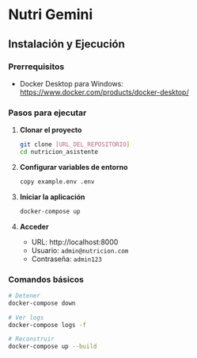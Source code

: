 # Nutri Gemini

## Instalación y Ejecución

### Prerrequisitos
- Docker Desktop para Windows: https://www.docker.com/products/docker-desktop/

### Pasos para ejecutar

1. **Clonar el proyecto**
   ```bash
   git clone [URL_DEL_REPOSITORIO]
   cd nutricion_asistente
   ```

2. **Configurar variables de entorno**
   ```bash
   copy example.env .env
   ```

3. **Iniciar la aplicación**
   ```bash
   docker-compose up
   ```

4. **Acceder**
   - URL: http://localhost:8000
   - Usuario: `admin@nutricion.com`
   - Contraseña: `admin123`

### Comandos básicos

```bash
# Detener
docker-compose down

# Ver logs
docker-compose logs -f

# Reconstruir
docker-compose up --build
```

